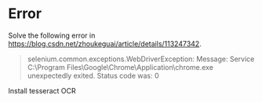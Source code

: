 # Error
Solve the following error in https://blog.csdn.net/zhoukeguai/article/details/113247342.
>selenium.common.exceptions.WebDriverException: Message: Service C:\Program Files\Google\Chrome\Application\chrome.exe unexpectedly exited. Status code was: 0

Install  tesseract OCR


